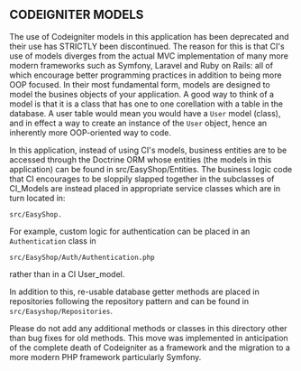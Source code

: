 ## CODEIGNITER MODELS ##

The use of Codeigniter models in this application has been deprecated and their use has STRICTLY been discontinued. The reason for this is that CI's use of models diverges from the actual MVC implementation of many more modern frameworks such as Symfony, Laravel and Ruby on Rails: all of which encourage better programming practices in addition to being more OOP focused. In their most fundamental form, models are designed to model the busines objects of your application. A good way to think of a model is that it is a class that has one to one corellation with a table in the database. A user table would mean you would have a `User` model (class), and in effect a way to create an instance of the `User` object, hence an inherently more OOP-oriented way to code.

In this application, instead of using CI's models, business entities are to be accessed through the Doctrine ORM whose entities (the models in this application) can be found in src/EasyShop/Entities. The business logic code that CI encourages to be sloppily slapped together in the subclasses of CI_Models are instead placed in appropriate service classes which are in turn located in:
```
src/EasyShop. 
```
For example, custom logic for authentication can be placed in an `Authentication` class in 
```
src/EasyShop/Auth/Authentication.php 
```
rather than in a CI User_model.

In addition to this, re-usable database getter methods are placed in repositories following the repository pattern and can be found in `src/Easyshop/Repositories`. 

Please do not add any additional methods or classes in this directory other than bug fixes for old methods. This move was implemented in anticipation of the complete death of Codeigniter as a framework and the migration to a more modern PHP framework particularly Symfony.
